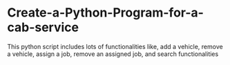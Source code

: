 # Create-a-Python-Program-for-a-cab-service
This python script includes lots of functionalities like, add a vehicle, remove a vehicle, assign a job, remove an assigned job,  and search functionalities
